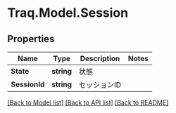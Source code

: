 # Traq.Model.Session

## Properties

Name | Type | Description | Notes
------------ | ------------- | ------------- | -------------
**State** | **string** | 状態 | 
**SessionId** | **string** | セッションID | 

[[Back to Model list]](../README.md#documentation-for-models) [[Back to API list]](../README.md#documentation-for-api-endpoints) [[Back to README]](../README.md)

